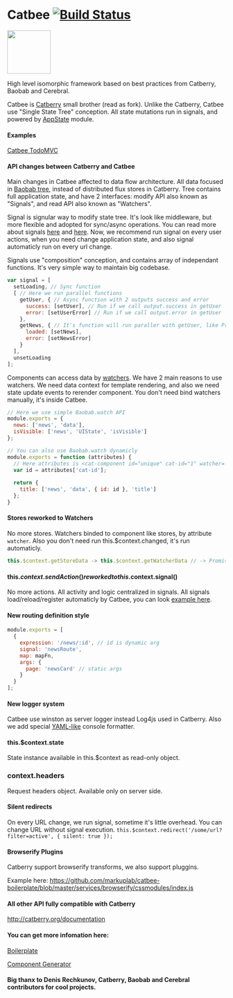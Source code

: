 Catbee [![Build Status](https://travis-ci.org/markuplab/catbee.svg?branch=master)](https://travis-ci.org/markuplab/catbee)
======

<img src="https://raw.githubusercontent.com/markuplab/catbee-todomvc/master/logo.png" width="100" height="100" />

High level isomorphic framework based on best practices from Catberry, Baobab and Cerebral.

Catbee is [Catberry](https://github.com/catberry/catberry) small brother (read as fork). Unlike the Catberry, Catbee use "Single State Tree" conception.
All state mutations run in signals, and powered by [AppState](https://github.com/markuplab/appstate) module.

#### Examples
[Catbee TodoMVC](https://github.com/markuplab/catbee-todomvc)

#### API changes between Catberry and Catbee

Main changes in Catbee affected to data flow architecture. All data focused in [Baobab tree](https://github.com/Yomguithereal/baobab), instead of distributed flux stores in Catberry. Tree contains full application state, and have 2 interfaces: modify API also known as "Signals", and read API also known as "Watchers". 

Signal is signular way to modify state tree. It's look like middleware, but more flexible and adopted for sync/async operations. You can read more about signals [here](http://cerebraljs.com) and [here](https://github.com/markuplab/appstate). Now, we recommend run signal on every user actions, when you need change application state, and also signal automaticly run on every url change. 

Signals use "composition" conception, and contains array of independant functions. It's very simple way to maintain big codebase.

```js
var signal = [
  setLoading, // Sync function
  [ // Here we run parallel functions
    getUser, { // Async function with 2 outputs success and error
      success: [setUser], // Run if we call output.success in getUser
      error: [setUserError] // Run if we call output.error in getUser
    },
    getNews, { // It's function will run paraller with getUser, like Promise.all
      loaded: [setNews],
      error: [setNewsError]
    }
  ],
  unsetLoading
];
```

Components can access data by [watchers](https://github.com/Yomguithereal/baobab#specialized-getters). We have 2 main reasons to use watchers. We need data context for template rendering, and also we need state update events to rerender component. You don't need bind watchers manually, it's inside Catbee. 

```js
// Here we use simple Baobab.watch API
module.exports = {
  news: ['news', 'data'],
  isVisible: ['news', 'UIState', 'isVisible']
};

// You can also use Baobab.watch dynamicly
module.exports = function (attributes) {
  // Here attributes is <cat-component id="unique" cat-id="1" watcher= "dynamic"></cat-component>
  var id = attributes['cat-id'];
  
  return {
    title: ['news', 'data', { id: id }, 'title']
  };
}
```

#### Stores reworked to Watchers
No more stores. Watchers binded to component like stores, by attribute `watcher`. Also you don't need run this.$context.changed, it's run automaticly. 

```js
this.$context.getStoreData -> this.$context.getWatcherData // -> Promise
```

#### this.$context.sendAction() reworked to this.$context.signal()
No more actions. All activity and logic centralized in signals. All signals load/reload/register automaticly by Catbee, you can look [example here](https://github.com/markuplab/catbee-todomvc/tree/master/signals).

#### New routing definition style
```js
module.exports = [
  {
    expression: '/news/:id', // id is dynamic arg
    signal: 'newsRoute',
    map: mapFn,
    args: {
      page: 'newsCard' // static args
    }
  }
];
```

#### New logger system
Catbee use winston as server logger instead Log4js used in Catberry. Also we add special [YAML-like](https://github.com/eugeny-dementev/winston-console-formatter) console formatter.

#### this.$context.state
State instance available in this.$context as read-only object.

### context.headers
Request headers object. Available only on server side.

#### Silent redirects
On every URL change, we run signal, sometime it's little overhead. You can change URL without signal execution.
`this.$context.redirect('/some/url?filter=active', { silent: true });`

#### Browserify Plugins
Catberry support browserify transforms, we also support pluggins.

Example here: https://github.com/markuplab/catbee-boilerplate/blob/master/services/browserify/cssmodules/index.js

#### All other API fully compatible with Catberry
http://catberry.org/documentation

#### You can get more infomation here:

[Boilerplate](https://github.com/markuplab/catbee-boilerplate)

[Component Generator](https://github.com/markuplab/generator-catbee)

#### Big thanx to Denis Rechkunov, Catberry, Baobab and Cerebral contributors for cool projects.
